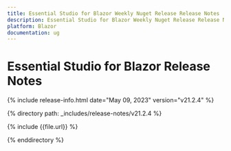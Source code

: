 ```yaml
---
title: Essential Studio for Blazor Weekly Nuget Release Release Notes  
description: Essential Studio for Blazor Weekly Nuget Release Release Notes 
platform: Blazor
documentation: ug
---
```


# Essential Studio for  Blazor  Release Notes  

{% include release-info.html date="May 09, 2023"   version="v21.2.4" %} 

{% directory path: _includes/release-notes/v21.2.4 %}

{% include {{file.url}} %}

{% enddirectory %}

